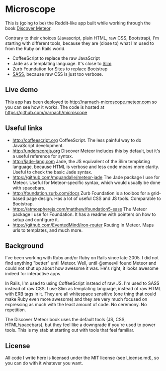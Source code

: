 Microscope
===

This is (going to be) the Reddit-like app built while working through the book [Discover Meteor](https://www.discovermeteor.com).

Contrary to their choices (Javascript, plain HTML, raw CSS, Bootstrap), I'm starting with different tools, because they are (close to) what I'm used to from the Ruby on Rails world.

* CoffeeScript to replace the raw JavaScript
* Jade as a templating language. It's close to [Slim](http://slim-lang.com/)
* Zurb Foundation for Sites to replace Bootstrap
* [SASS](http://sass-lang.com/), because raw CSS is just too verbose.

Live demo
---

This app has been deployed to http://narnach-microscope.meteor.com so you can see how it works. The code is hosted at https://github.com/narnach/microscope

Useful links
---

* http://coffeescript.org CoffeeScript. The less painful way to do JavaScript development.
* http://underscorejs.org Discover Meteor includes this by default, but it's a useful reference for syntax.
* http://jade-lang.com Jade, the JS equivalent of the Slim templating language, because HTML is verbose and less code means more clarity. Useful to check the basic Jade syntax.
* https://github.com/mquandalle/meteor-jade The Jade package I use for Meteor. Useful for Meteor-specific syntax, which would usually be done with spacebars.
* http://foundation.zurb.com/docs Zurb Foundation is a toolbox for a grid-based page design. Has a lot of useful CSS and JS tools. Comparable to Bootstrap.
* https://atmospherejs.com/matthew/foundation5-sass The Meteor package I use for Foundation. It has a readme with pointers on how to setup and configure it.
* https://github.com/EventedMind/iron-router Routing in Meteor. Maps urls to templates, and much more.

Background
---

I've been working with Ruby and/or Ruby on Rails since late 2005. I did not find anything "better" until Meteor. Well, until @smeevil found Meteor and could not shut up about how awesome it was. He's right, it looks awesome indeed for interactive apps.

In Rails, I'm used to using CoffeeScript instead of raw JS. I'm used to SASS instead of raw CSS. I use Slim as templating language, instead of raw HTML with ERB tags in it. They are all whitespace sensitive (one thing that could make Ruby even more awesome) and they are very much focused on expressing as much with the least amount of code. No ceremony. No repetition.

The Discover Meteor book uses the default tools (JS, CSS, HTML/spacebars), but they feel like a downgrade if you're used to power tools. This is my stab at starting out with tools that feel familiar.

License
---

All code I write here is licensed under the MIT license (see License.md), so you can do with it whatever you want.
